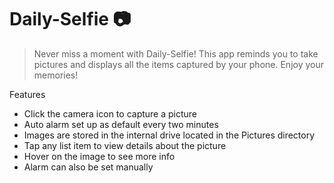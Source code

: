 # Daily-Selfie 📷
> Never miss a moment with Daily-Selfie! This app reminds you to take pictures and displays all the items captured by your phone. Enjoy your memories!

Features
- Click the camera icon to capture a picture
- Auto alarm set up as default every two minutes
- Images are stored in the internal drive located in the Pictures directory
- Tap any list item to view details about the picture
- Hover on the image to see more info
- Alarm can also be set manually
